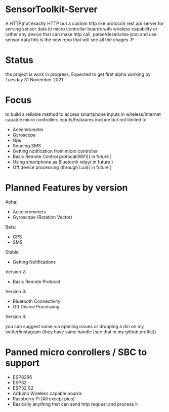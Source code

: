 

# SensorToolkit-Server
A HTTP(not exactly HTTP but a custom http like protocol) rest api server for serving sensor 
data to micro controller boards with wireless capability or rather any device that can make
http call, parse/deserialise json and use sensor data
this is the new repo that will see all the chages :P

# Status
the project is work in progress, Expected to get first alpha working by Tuesday 31 November 2021


# Focus
to build a reliable method to access smartphone inputs in wireless/internet capable micro controllers
inputs/feataures include but not limited to 

- Aceelerometer 
- Gyroscope
- Gps
- Sending SMS
- Getting notification from micro controller 
- Basic Remote Control protocal(WiFi)( in future ) 
- Using smartphone as Bluetooth relay( in future )
- Off device processing (through Lua)( in future )

# Planned Features by version 
Apha:
- Accelerometers
- Gyroscope (Rotation Vector)

Beta:
- GPS
- SMS

Stable:
- Getting Notifications

Version 2:
- Basic Remote Protocol

Version 3:
- Bluetooth Connectivity 
- Off Device Processing

Version 4:

you can suggest some via opening issues or dropping a dm on my twitter/instagram 
(they have same handle [see that in my github profile]) 

# Panned micro conrollers / SBC  to support 
- ESP8266
- ESP32
- ESP32 S2
- Arduino Wireless capable boards
- Raspberry Pi (All except pico)
- Basically anything that can send http request and process it 
